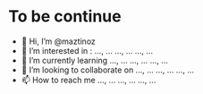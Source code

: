 To be continue
==============

- 👋 Hi, I’m @maztinoz
- 👀 I’m interested in : ..., ... ..., ... ..., ...
- 🌱 I’m currently learning  ..., ... ..., ... ..., ...
- 💞️ I’m looking to collaborate on  ..., ... ..., ... ..., ...
- 📫 How to reach me  ..., ... ..., ... ..., ...

<!---
maztinoz/maztinoz is a ✨ special ✨ repository because its `README.md` (this file) appears on your GitHub profile.
You can click the Preview link to take a look at your changes.
--->
